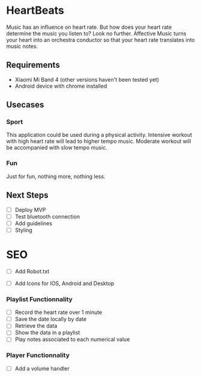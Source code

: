 # HeartBeats
Music has an influence on heart rate. But how does your heart rate determine the music you listen to? Look no further. Affective Music turns your heart into an orchestra conductor so that your heart rate translates into music notes.

## Requirements

- Xiaomi Mi Band 4 (other versions haven't been tested yet)
- Android device with chrome installed


## Usecases

### Sport
This application could be used during a physical activity.
Intensive workout with high heart rate will lead to higher tempo music.
Moderate workout will be accompanied with slow tempo music.

### Fun
Just for fun, nothing more, nothing less.

## Next Steps


- [ ] Deploy MVP 
- [ ] Test bluetooth connection
- [ ] Add guidelines
- [ ] Styling

# SEO
- [ ] Add Robot.txt
- [ ] Add Icons for IOS, Android and Desktop



### Playlist Functionnality

- [ ] Record the heart rate over 1 minute
- [ ] Save the date locally by date
- [ ] Retrieve the data  
- [ ] Show the data in a playlist 
- [ ] Play notes associated to each numerical value

### Player Functionnality

- [ ] Add a volume handler
